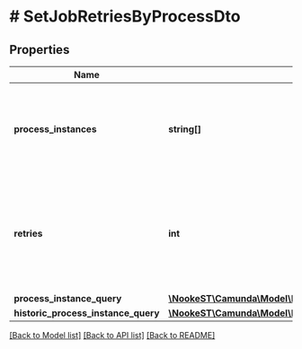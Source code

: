 # # SetJobRetriesByProcessDto

## Properties

Name | Type | Description | Notes
------------ | ------------- | ------------- | -------------
**process_instances** | **string[]** | A list of process instance ids to fetch jobs, for which retries will be set. | [optional]
**retries** | **int** | An integer representing the number of retries. Please note that the value cannot be negative or null. | [optional]
**process_instance_query** | [**\NookeST\Camunda\Model\ProcessInstanceQueryDto**](ProcessInstanceQueryDto.md) |  | [optional]
**historic_process_instance_query** | [**\NookeST\Camunda\Model\HistoricProcessInstanceQueryDto**](HistoricProcessInstanceQueryDto.md) |  | [optional]

[[Back to Model list]](../../README.md#models) [[Back to API list]](../../README.md#endpoints) [[Back to README]](../../README.md)
